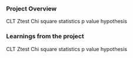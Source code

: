 ### Project Overview

 CLT
Ztest
Chi square statistics
p value
hypothesis


### Learnings from the project

 CLT
Ztest
Chi square statistics
p value
hypothesis


